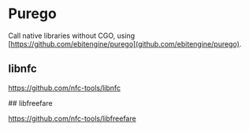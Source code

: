 # Purego

Call native libraries without CGO, using [https://github.com/ebitengine/purego](github.com/ebitengine/purego).

## libnfc

https://github.com/nfc-tools/libnfc

## libfreefare

https://github.com/nfc-tools/libfreefare
